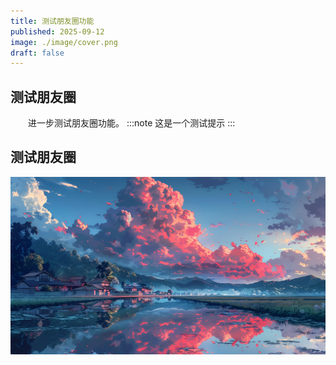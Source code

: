 ```yaml
---
title: 测试朋友圈功能
published: 2025-09-12
image: ./image/cover.png
draft: false
---
```

## 测试朋友圈
&emsp;&emsp;进一步测试朋友圈功能。
:::note
这是一个测试提示
:::

## 测试朋友圈
![图片测试](./image/banner.png)